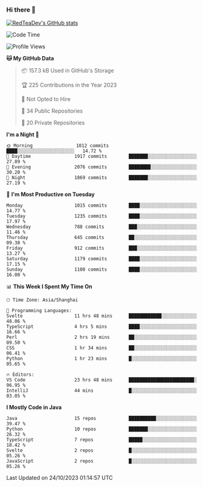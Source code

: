 ### Hi there 👋

<!--
**RedTeaDev/RedTeaDev** is a ✨ _special_ ✨ repository because its `README.md` (this file) appears on your GitHub profile.

Here are some ideas to get you started:

- 🔭 I’m currently working on ...
- 🌱 I’m currently learning ...
- 👯 I’m looking to collaborate on ...
- 🤔 I’m looking for help with ...
- 💬 Ask me about ...
- 📫 How to reach me: ...
- 😄 Pronouns: ...
- ⚡ Fun fact: ...
-->

<!--
[![wakatime](https://wakatime.com/badge/user/6b101ed0-04c0-4490-9283-eb61f2efff96.svg)](https://wakatime.com/@6b101ed0-04c0-4490-9283-eb61f2efff96)
!-->

[![RedTeaDev's GitHub stats](https://github-readme-stats.vercel.app/api?username=RedTeaDev)](https://github.com/anuraghazra/github-readme-stats)
<!--
[![willianrod's wakatime stats](https://github-readme-stats.vercel.app/api/wakatime?username=RedTeaDev)](https://github.com/anuraghazra/github-readme-stats)
!-->
<!--START_SECTION:waka-->
![Code Time](http://img.shields.io/badge/Code%20Time-1%2C786%20hrs%203%20mins-blue)

![Profile Views](http://img.shields.io/badge/Profile%20Views-0-blue)

**🐱 My GitHub Data** 

> 📦 157.3 kB Used in GitHub's Storage 
 > 
> 🏆 225 Contributions in the Year 2023
 > 
> 🚫 Not Opted to Hire
 > 
> 📜 34 Public Repositories 
 > 
> 🔑 20 Private Repositories 
 > 
**I'm a Night 🦉** 

```text
🌞 Morning                1012 commits        ████░░░░░░░░░░░░░░░░░░░░░   14.72 % 
🌆 Daytime                1917 commits        ███████░░░░░░░░░░░░░░░░░░   27.89 % 
🌃 Evening                2076 commits        ████████░░░░░░░░░░░░░░░░░   30.20 % 
🌙 Night                  1869 commits        ███████░░░░░░░░░░░░░░░░░░   27.19 % 
```
📅 **I'm Most Productive on Tuesday** 

```text
Monday                   1015 commits        ████░░░░░░░░░░░░░░░░░░░░░   14.77 % 
Tuesday                  1235 commits        ████░░░░░░░░░░░░░░░░░░░░░   17.97 % 
Wednesday                788 commits         ███░░░░░░░░░░░░░░░░░░░░░░   11.46 % 
Thursday                 645 commits         ██░░░░░░░░░░░░░░░░░░░░░░░   09.38 % 
Friday                   912 commits         ███░░░░░░░░░░░░░░░░░░░░░░   13.27 % 
Saturday                 1179 commits        ████░░░░░░░░░░░░░░░░░░░░░   17.15 % 
Sunday                   1100 commits        ████░░░░░░░░░░░░░░░░░░░░░   16.00 % 
```


📊 **This Week I Spent My Time On** 

```text
🕑︎ Time Zone: Asia/Shanghai

💬 Programming Languages: 
Svelte                   11 hrs 48 mins      ████████████░░░░░░░░░░░░░   48.06 % 
TypeScript               4 hrs 5 mins        ████░░░░░░░░░░░░░░░░░░░░░   16.66 % 
Perl                     2 hrs 19 mins       ██░░░░░░░░░░░░░░░░░░░░░░░   09.50 % 
CSS                      1 hr 34 mins        ██░░░░░░░░░░░░░░░░░░░░░░░   06.41 % 
Python                   1 hr 23 mins        █░░░░░░░░░░░░░░░░░░░░░░░░   05.65 % 

🔥 Editors: 
VS Code                  23 hrs 48 mins      ████████████████████████░   96.95 % 
IntelliJ                 44 mins             █░░░░░░░░░░░░░░░░░░░░░░░░   03.05 % 
```

**I Mostly Code in Java** 

```text
Java                     15 repos            ██████████░░░░░░░░░░░░░░░   39.47 % 
Python                   10 repos            ███████░░░░░░░░░░░░░░░░░░   26.32 % 
TypeScript               7 repos             █████░░░░░░░░░░░░░░░░░░░░   18.42 % 
Svelte                   2 repos             █░░░░░░░░░░░░░░░░░░░░░░░░   05.26 % 
JavaScript               2 repos             █░░░░░░░░░░░░░░░░░░░░░░░░   05.26 % 
```




 Last Updated on 24/10/2023 01:14:57 UTC
<!--END_SECTION:waka-->


